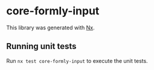 # core-formly-input

This library was generated with [Nx](https://nx.dev).

## Running unit tests

Run `nx test core-formly-input` to execute the unit tests.
